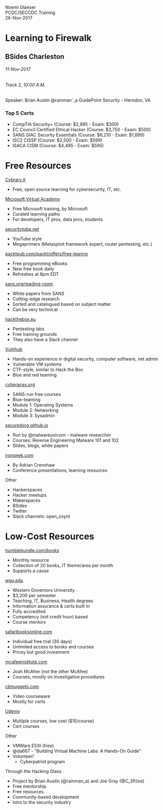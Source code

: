    Noemi Glaeser  
   PCDC/SECCDC Training   
   26-Nov-2017   

# Learning to Firewalk
## BSides Charleston
###### 11-Nov-2017
###### Track 2, 10:00 A.M.
Speaker: Brian Austin @rainman`_a
GuidePoint Security - Herndon, VA

### Top 5 Certs
- CompTIA Security+ (Course: $2,995 - Exam: $300)
- EC Council Certified Ethical Hacker (Course: $3,750 - Exam: $500)
- SANS GIAC Security Essentials (Course: $6,210 - Exam: $1,699)
- ISC2 CISSP (Course: $2,500 - Exam: $599)
- ISACA CISM (Course: $4,495 - Exam: $595)

# Free Resources
[Cybrary.it](Cybrary.it)
- Free, open source learning for cybersecurity, IT, etc.

[Microsoft Virtual Academy](mva.microsoft.com)
- Free Microsoft training, by Microsoft
- Curated learning paths
- For developers, IT pros, data pros, students

[securitytube.net](securitytube.net)
- YouTube style
- Megaprimers (Metasploit framework expert, router pentesting, etc.)

[packtpub.com/packt/offers/free-learing](packtpub.com/packt/offers/free-learing)
- Free programming eBooks
- New free book daily
- Refreshes at 6pm EDT

[sans.org/reading-room](sans.org/reading-room)
- White papers from SANS
- Cutting-edge research
- Sorted and catalogued based on subject matter
- Can be very technical

[hackthebox.eu](hackthebox.eu)
- Pentesting labs
- Free training grounds
- They also have a Slack channel

[Vulnhub](vulnhub.com)
- Hands-on experience in digital security, computer software, net admin
- Vulnerable VM systems
- CTF-style, similar to Hack the Box
- Blue and red teaming

[cyberaces.org](cyberaces.org)
- SANS-run free courses
- Blue-teaming
- Module 1: Operating Systems
- Module 2: Networking
- Module 3: Sysadmin

[securedorg.github.io](securedorg.github.io)
- Run by @malwareunicorn - malware researcher
- Courses: Reverse Engineering Malware 101 and 102
- Slides, blogs, white papers

[irongeek.com](irongeek.com)
- By Adrian Crenshaw
- Conference presentations, learning resources

Other
- Hackerspaces
- Hacker meetups
- Makerspaces
- BSides
- Twitter
- Slack channels: open_osynt

# Low-Cost Resources
[humblebundle.com/books](humblebundle.com/books)
- Monthly resource
- Collection of 20 books, IT theme/area per month
- Supports a cause

[wgu.edu](wgu.edu)
- Western Governors University
- $3,200 per semester
- Teaching, IT, Business, Health degrees
- Information assurance & certs built in
- Fully accredited
- Competency (not credit hour) based
- Course mentors

[safaribooksonline.com](safaribooksonline.com)
- Individual free trial (30 days)
- Unlimited access to books and courses
- Pricey but good investment

[mcafeeinstitute.com](mcafeeinstitute.com)
- Josh McAfee (not the other McAfee)
- Courses, mostly on investigative procedures

[cbtnuggets.com](cbtnuggets.com)
- Video courseware
- Mostly for certs

[Udemy](udemy.com/courses/it-and-software/network-and-security)
- Multiple courses, low cost ($15/course)
- Cert courses

Other
- VMWare ESXI (free)
- @da667 - "Building Virtual Machine Labs: A Hands-On Guide"
- Volunteer! 
  - Cyberpatriot program

Through the Hacking Glass
- Project by Brian Austin (@rainman_a) and Joe Gray (@C_3PJoe)
- Free mentorship
- Free resources
- Community-based development
- Intro to the security industry
